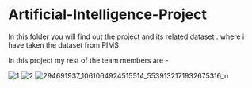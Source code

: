 # Artificial-Intelligence-Project


In this folder you will find out the project and its related dataset . where i have taken the dataset from PIMS 

In this project my rest of the team members are - 


![1](https://user-images.githubusercontent.com/76771109/222816862-b06b054f-a9ed-4dd3-b467-aea2ac039e75.png)
![2](https://user-images.githubusercontent.com/76771109/222816876-4e36e508-3115-4859-bce9-9fb88fa063d7.png)
![294691937_1061064924515514_5539132171932675316_n](https://user-images.githubusercontent.com/76771109/222816879-33268c39-7357-4b84-a4d2-85cd83ab4460.png)
